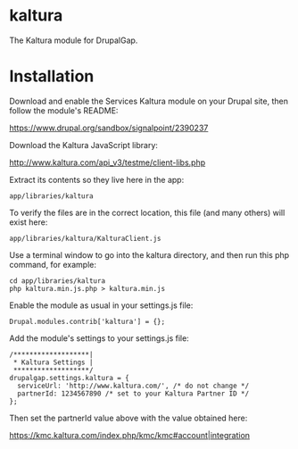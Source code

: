 kaltura
=======

The Kaltura module for DrupalGap.


Installation
============

Download and enable the Services Kaltura module on your Drupal site, then follow
the module's README:

https://www.drupal.org/sandbox/signalpoint/2390237

Download the Kaltura JavaScript library:

http://www.kaltura.com/api_v3/testme/client-libs.php

Extract its contents so they live here in the app:

```
app/libraries/kaltura
```

To verify the files are in the correct location, this file (and many others)
will exist here:

```
app/libraries/kaltura/KalturaClient.js
```

Use a terminal window to go into the kaltura directory, and then run this php
command, for example:

```
cd app/libraries/kaltura
php kaltura.min.js.php > kaltura.min.js
```

Enable the module as usual in your settings.js file:

```
Drupal.modules.contrib['kaltura'] = {};
```

Add the module's settings to your settings.js file:

```
/*******************|
 * Kaltura Settings |
 *******************/
drupalgap.settings.kaltura = {
  serviceUrl: 'http://www.kaltura.com/', /* do not change */
  partnerId: 1234567890 /* set to your Kaltura Partner ID */
};
```

Then set the partnerId value above with the value obtained here:

https://kmc.kaltura.com/index.php/kmc/kmc#account|integration

